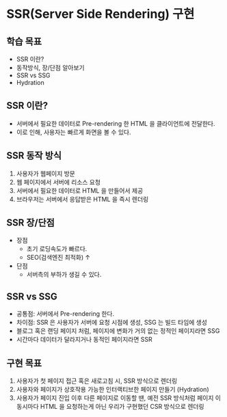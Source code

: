 # SSR(Server Side Rendering) 구현

## 학습 목표
- SSR 이란?
- 동작방식, 장/단점 알아보기
- SSR vs SSG
- Hydration

## SSR 이란?
- 서버에서 필요한 데이터로 Pre-rendering 한 HTML 을 클라이언트에 전달한다.
- 이로 인해, 사용자는 빠르게 화면을 볼 수 있다.

## SSR 동작 방식
1. 사용자가 웹페이지 방문
2. 웹 페이지에서 서버에 리소스 요청
3. 서버에서 필요한 데이터로 HTML 을 만들어서 제공
4. 브라우저는 서버에서 응답받은 HTML 을 즉시 렌더링

## SSR 장/단점
- 장점
  - 초기 로딩속도가 빠르다.
  - SEO(검색엔진 최적화) ↑
- 단점
  - 서버측의 부하가 생길 수 있다.
  
## SSR vs SSG
- 공통점: 서버에서 Pre-rendering 한다.
- 차이점: SSR 은 사용자가 서버에 요청 시점에 생성, SSG 는 빌드 타임에 생성
- 블로그 혹은 랜딩 페이지 처럼, 페이지에 변화가 거의 없는 정적인 페이지라면 SSG
- 시간마다 데이터가 달라지거나 동적인 페이지라면 SSR
  
## 구현 목표
1. 사용자가 첫 페이지 접근 혹은 새로고침 시, SSR 방식으로 렌더링
2. 사용자와 페이지가 상호작용 가능한 인터랙티브한 페이지 만들기 (Hydration)
3. 사용자가 페이지 진입 이후 다른 페이지로 이동할 땐, 예전 SSR 방식처럼 페이지 이동시마다 HTML 을 요청하는게 아닌 우리가 구현했던 CSR 방식으로 렌더링
